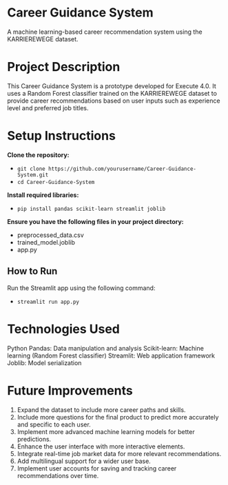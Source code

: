 # **Career Guidance System**
A machine learning-based career recommendation system using the KARRIEREWEGE dataset.

# **Project Description**
This Career Guidance System is a prototype developed for Execute 4.0. It uses a Random Forest classifier trained on the KARRIEREWEGE dataset to provide career recommendations based on user inputs such as experience level and preferred job titles.

# **Setup Instructions**
  **Clone the repository:**
  - `git clone https://github.com/yourusername/Career-Guidance-System.git`
  - `cd Career-Guidance-System`

  **Install required libraries:**
- `pip install pandas scikit-learn streamlit joblib`
  
**Ensure you have the following files in your project directory:**
  - preprocessed_data.csv
  - trained_model.joblib
  - app.py
  
## **How to Run**
Run the Streamlit app using the following command:
- `streamlit run app.py`

# **Technologies Used**
Python
Pandas: Data manipulation and analysis
Scikit-learn: Machine learning (Random Forest classifier)
Streamlit: Web application framework
Joblib: Model serialization

# **Future Improvements**
1. Expand the dataset to include more career paths and skills.
2. Include more questions for the final product to predict more accurately and specific to each user.
3. Implement more advanced machine learning models for better predictions.
4. Enhance the user interface with more interactive elements.
5. Integrate real-time job market data for more relevant recommendations.
6. Add multilingual support for a wider user base.
7. Implement user accounts for saving and tracking career recommendations over time.
